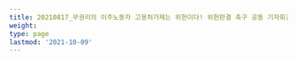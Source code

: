 ```yaml
---
title: 20210817_무권리의 이주노동자 고용허가제는 위헌이다! 위헌판결 촉구 공동 기자회견
weight: 
type: page
lastmod: '2021-10-09'
---
```

